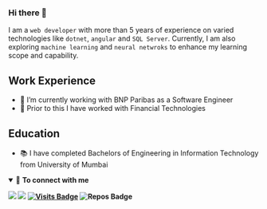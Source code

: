 ### Hi there 👋
I am a `web developer` with more than 5 years of experience on varied technologies like `dotnet`, `angular` and `SQL Server`. Currently, I am also exploring `machine learning` and `neural netwroks` to enhance my learning scope and capability.

## Work Experience
- 🎯 I’m currently working with BNP Paribas as a Software Engineer
- 🍬 Prior to this I have worked with Financial Technologies

## Education
- 📚 I have completed Bachelors of Engineering in Information Technology from University of Mumbai 

<details open>
<summary>🤝 <b>To connect with me<b></summary>

<p align = "center">

[<img src ="https://img.shields.io/badge/portfolio-web-%23.svg?&style=for-the-badge&logo=&logoColor=white%22">](https://theswanand.github.io/)
[<img src="https://img.shields.io/badge/linkedin-%230077B5.svg?&style=for-the-badge&logo=linkedin&logoColor=white" />](https://www.linkedin.com/in/theswanand/)
[![Visits Badge](https://badges.pufler.dev/visits/pr2tik1/pr2tik1?style=for-the-badge&color=blue)](https://github.com/pr2tik1/pr2tik1)
![Repos Badge](https://badges.pufler.dev/repos/pr2tik1?style=for-the-badge&color=red)

</p>

</details>
